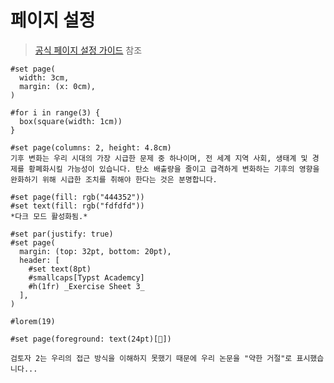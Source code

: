 # 페이지 설정

> [공식 페이지 설정 가이드](https://typst.app/docs/guides/page-setup-guide/) 참조


```typ
#set page(
  width: 3cm,
  margin: (x: 0cm),
)

#for i in range(3) {
  box(square(width: 1cm))
}
```

```typ
#set page(columns: 2, height: 4.8cm)
기후 변화는 우리 시대의 가장 시급한 문제 중 하나이며, 전 세계 지역 사회, 생태계 및 경제를 황폐화시킬 가능성이 있습니다. 탄소 배출량을 줄이고 급격하게 변화하는 기후의 영향을 완화하기 위해 시급한 조치를 취해야 한다는 것은 분명합니다.
```

```typ
#set page(fill: rgb("444352"))
#set text(fill: rgb("fdfdfd"))
*다크 모드 활성화됨.*
```

```typ
#set par(justify: true)
#set page(
  margin: (top: 32pt, bottom: 20pt),
  header: [
    #set text(8pt)
    #smallcaps[Typst Academcy]
    #h(1fr) _Exercise Sheet 3_
  ],
)

#lorem(19)
```

```typ
#set page(foreground: text(24pt)[🥸])

검토자 2는 우리의 접근 방식을 이해하지 못했기 때문에 우리 논문을 "약한 거절"로 표시했습니다...
```
